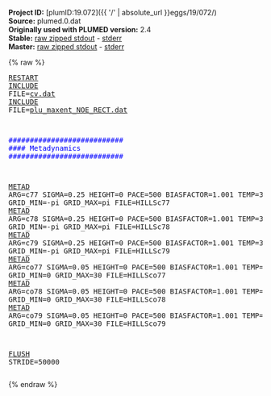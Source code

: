 **Project ID:** [plumID:19.072]({{ '/' | absolute_url }}eggs/19/072/)  
**Source:** plumed.0.dat  
**Originally used with PLUMED version:** 2.4  
**Stable:** [raw zipped stdout](plumed.0.dat.plumed.stdout.txt.zip) - [stderr](plumed.0.dat.plumed.stderr)  
**Master:** [raw zipped stdout](plumed.0.dat.plumed_master.stdout.txt.zip) - [stderr](plumed.0.dat.plumed_master.stderr)  

{% raw %}<pre>
<a href="https://plumed.github.io/doc-master/user-doc/html/_r_e_s_t_a_r_t.html">RESTART</a>
<a href="https://plumed.github.io/doc-master/user-doc/html/_i_n_c_l_u_d_e.html">INCLUDE</a> FILE=<a href="cv.dat.html">cv.dat</a>
<a href="https://plumed.github.io/doc-master/user-doc/html/_i_n_c_l_u_d_e.html">INCLUDE</a> FILE=<a href="plu_maxent_NOE_RECT.dat.html">plu_maxent_NOE_RECT.dat</a>
 
<span style="color:blue">###########################</span>
<span style="color:blue">#### Metadynamics</span>
<span style="color:blue">###########################</span>
 
<a href="https://plumed.github.io/doc-master/user-doc/html/_m_e_t_a_d.html">METAD</a> ARG=c77 SIGMA=0.25 HEIGHT=0 PACE=500 BIASFACTOR=1.001 TEMP=300 GRID_MIN=-pi GRID_MAX=pi FILE=HILLSc77
<a href="https://plumed.github.io/doc-master/user-doc/html/_m_e_t_a_d.html">METAD</a> ARG=c78 SIGMA=0.25 HEIGHT=0 PACE=500 BIASFACTOR=1.001 TEMP=300 GRID_MIN=-pi GRID_MAX=pi FILE=HILLSc78
<a href="https://plumed.github.io/doc-master/user-doc/html/_m_e_t_a_d.html">METAD</a> ARG=c79 SIGMA=0.25 HEIGHT=0 PACE=500 BIASFACTOR=1.001 TEMP=300 GRID_MIN=-pi GRID_MAX=pi FILE=HILLSc79
<a href="https://plumed.github.io/doc-master/user-doc/html/_m_e_t_a_d.html">METAD</a> ARG=co77 SIGMA=0.05 HEIGHT=0 PACE=500 BIASFACTOR=1.001 TEMP=300 GRID_MIN=0 GRID_MAX=30 FILE=HILLSco77
<a href="https://plumed.github.io/doc-master/user-doc/html/_m_e_t_a_d.html">METAD</a> ARG=co78 SIGMA=0.05 HEIGHT=0 PACE=500 BIASFACTOR=1.001 TEMP=300 GRID_MIN=0 GRID_MAX=30 FILE=HILLSco78
<a href="https://plumed.github.io/doc-master/user-doc/html/_m_e_t_a_d.html">METAD</a> ARG=co79 SIGMA=0.05 HEIGHT=0 PACE=500 BIASFACTOR=1.001 TEMP=300 GRID_MIN=0 GRID_MAX=30 FILE=HILLSco79
 
<a href="https://plumed.github.io/doc-master/user-doc/html/_f_l_u_s_h.html">FLUSH</a> STRIDE=50000
</pre>{% endraw %}
